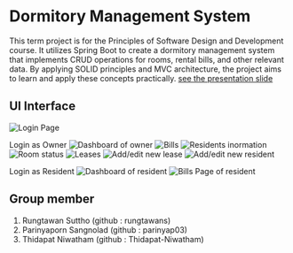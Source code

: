 # Dormitory Management System

This term project is for the Principles of Software Design and Development course. It utilizes Spring Boot to create a dormitory management system that implements CRUD operations for rooms, rental bills, and other relevant data. By applying SOLID principles and MVC architecture, the project aims to learn and apply these concepts practically.
[see the presentation slide](https://github.com/rungtawans/Academic-Projects/blob/main/Dormitory%20Management%20System/dormitory%20management%20system%20presentation.pdf)

## UI Interface

![Login Page](https://github.com/rungtawans/Academic-Projects/blob/main/Dormitory%20Management%20System/wireframe/Login.PNG)

Login as Owner
![Dashboard of owner](https://github.com/rungtawans/Academic-Projects/blob/main/Dormitory%20Management%20System/wireframe/DashboardOwner.PNG)
![Bills](https://github.com/rungtawans/Academic-Projects/blob/main/Dormitory%20Management%20System/wireframe/AllBills.PNG)
![Residents inormation](https://github.com/rungtawans/Academic-Projects/blob/main/Dormitory%20Management%20System/wireframe/Residents.PNG)
![Room status](https://github.com/rungtawans/Academic-Projects/blob/main/Dormitory%20Management%20System/wireframe/RoomStatusOwner.PNG)
![Leases](https://github.com/rungtawans/Academic-Projects/blob/main/Dormitory%20Management%20System/wireframe/LeaseOwner.PNG)
![Add/edit new lease](https://github.com/rungtawans/Academic-Projects/blob/main/Dormitory%20Management%20System/wireframe/AddLease.PNG)
![Add/edit new resident](https://github.com/rungtawans/Academic-Projects/blob/main/Dormitory%20Management%20System/wireframe/AddResident.PNG)

Login as Resident
![Dashboard of resident](https://github.com/rungtawans/Academic-Projects/blob/main/Dormitory%20Management%20System/wireframe/DashboardResident.PNG)
![Bills Page of resident](https://github.com/rungtawans/Academic-Projects/blob/main/Dormitory%20Management%20System/wireframe/BillResident.PNG)

## Group member
1. Rungtawan Suttho (github : rungtawans)
2. Parinyaporn Sangnolad (github : parinyap03)
3. Thidapat Niwatham (github : Thidapat-Niwatham)
